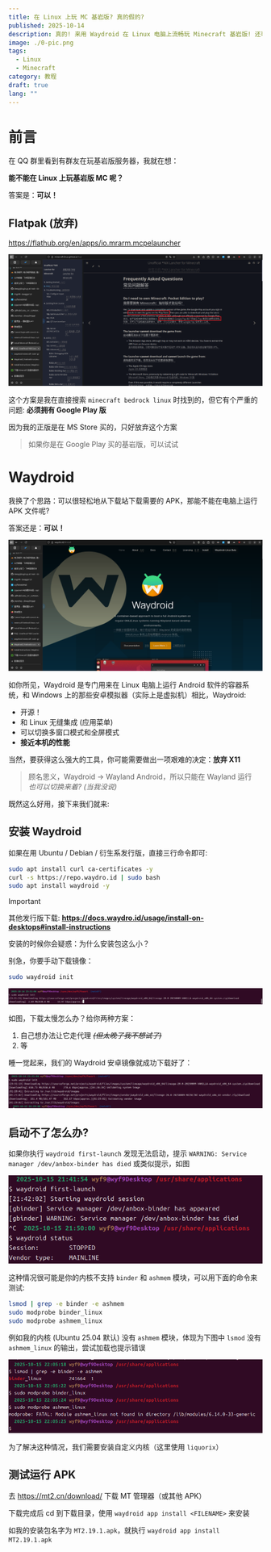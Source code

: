 ```yaml
---
title: 在 Linux 上玩 MC 基岩版? 真的假的?
published: 2025-10-14
description: 真的! 来用 Waydroid 在 Linux 电脑上流畅玩 Minecraft 基岩版! 还可以运行其他安卓软件!
image: ./0-pic.png
tags:
  - Linux
  - Minecraft
category: 教程
draft: true
lang: ""
---
```


# 前言

在 QQ 群里看到有群友在玩基岩版服务器，我就在想：

**能不能在 Linux 上玩基岩版 MC 呢？**

答案是：**可以！**

## Flatpak (放弃)

https://flathub.org/en/apps/io.mrarm.mcpelauncher

![](1-flatpak.png)

这个方案是我在直接搜索 `minecraft bedrock linux` 时找到的，但它有个严重的问题: **必须拥有 Google Play 版**

因为我的正版是在 MS Store 买的，只好放弃这个方案

> 如果你是在 Google Play 买的基岩版，可以试试

# Waydroid

我换了个思路：可以很轻松地从下载站下载需要的 APK，那能不能在电脑上运行 APK 文件呢?

答案还是：**可以！**

![](2-waydroid.png)

如你所见，Waydroid 是专门用来在 Linux 电脑上运行 Android 软件的容器系统，和 Windows 上的那些安卓模拟器（实际上是虚拟机）相比，Waydroid:

- 开源！
- 和 Linux 无缝集成 (应用菜单)
- 可以切换多窗口模式和全屏模式
- **接近本机的性能**

当然，要获得这么强大的工具，你可能需要做出一项艰难的决定：**放弃 X11**

>顾名思义，Waydroid -> Wayland Android，所以只能在 Wayland 运行 <br/>
>*也可以切换来着? (当我没说)*

既然这么好用，接下来我们就来:

## 安装 Waydroid

如果在用 Ubuntu / Debian / 衍生系发行版，直接三行命令即可:

```bash
sudo apt install curl ca-certificates -y
curl -s https://repo.waydro.id | sudo bash
sudo apt install waydroid -y
```

>[!IMPORTANT]
>其他发行版下载: **https://docs.waydro.id/usage/install-on-desktops#install-instructions**

安装的时候你会疑惑：为什么安装包这么小？

别急，你要手动下载镜像：


```bash
sudo waydroid init
```

![](3-wait-init.png)

如图，下载太慢怎么办？给你两种方案：

1. 自己想办法让它走代理 ~~*(但太晚了我不想试了)*~~
2. 等

睡一觉起来，我们的 Waydroid 安卓镜像就成功下载好了：

![](4-init-ok.png)

## 启动不了怎么办?

如果你执行 `waydroid first-launch` 发现无法启动，提示 `WARNING: Service manager /dev/anbox-binder has died` 或类似提示，如图

![](5-cannot-launch.png)

这种情况很可能是你的内核不支持 `binder` 和 `ashmem` 模块，可以用下面的命令来测试:

```bash
lsmod | grep -e binder -e ashmem
sudo modprobe binder_linux
sudo modprobe ashmem_linux
```

例如我的内核 (Ubuntu 25.04 默认) 没有 `ashmem` 模块，体现为下图中 `lsmod` 没有 `ashmem_linux` 的输出，尝试加载也提示错误

![](6-no-ashmem.png)

为了解决这种情况，我们需要安装自定义内核（这里使用 `liquorix`）



## 测试运行 APK

去 https://mt2.cn/download/ 下载 MT 管理器（或其他 APK）

下载完成后 cd 到下载目录，使用 `waydroid app install <FILENAME>` 来安装

如我的安装包名字为 `MT2.19.1.apk`，就执行 `waydroid app install MT2.19.1.apk`